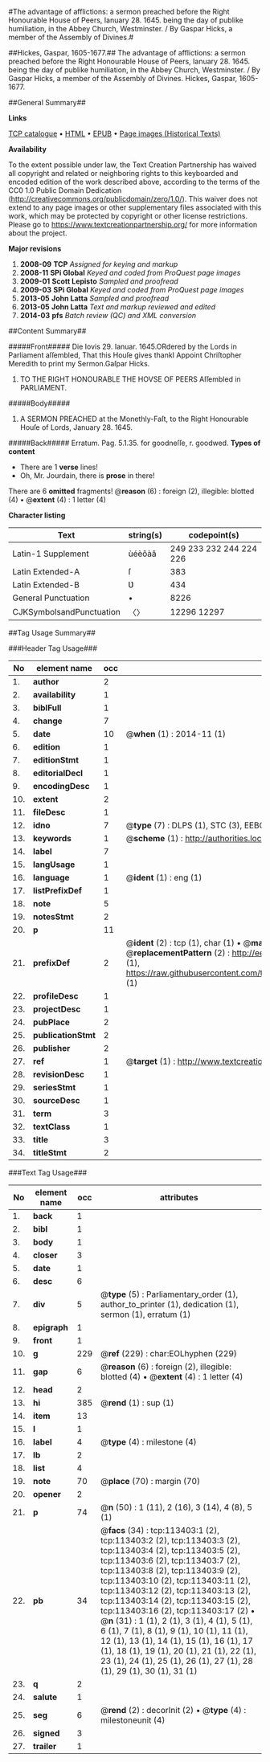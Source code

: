 #The advantage of afflictions: a sermon preached before the Right Honourable House of Peers, Ianuary 28. 1645. being the day of publike humiliation, in the Abbey Church, Westminster. / By Gaspar Hicks, a member of the Assembly of Divines.#

##Hickes, Gaspar, 1605-1677.##
The advantage of afflictions: a sermon preached before the Right Honourable House of Peers, Ianuary 28. 1645. being the day of publike humiliation, in the Abbey Church, Westminster. / By Gaspar Hicks, a member of the Assembly of Divines.
Hickes, Gaspar, 1605-1677.

##General Summary##

**Links**

[TCP catalogue](http://www.ota.ox.ac.uk/tcp/)  • 
[HTML](http://tei.it.ox.ac.uk/tcp/Texts-HTML/free/A86/A86324.html)  • 
[EPUB](http://tei.it.ox.ac.uk/tcp/Texts-EPUB/free/A86/A86324.epub) • 
[Page images (Historical Texts)](https://historicaltexts.jisc.ac.uk/eebo-99861272e)

**Availability**

To the extent possible under law, the Text Creation Partnership has waived all copyright and related or neighboring rights to this keyboarded and encoded edition of the work described above, according to the terms of the CC0 1.0 Public Domain Dedication (http://creativecommons.org/publicdomain/zero/1.0/). This waiver does not extend to any page images or other supplementary files associated with this work, which may be protected by copyright or other license restrictions. Please go to https://www.textcreationpartnership.org/ for more information about the project.

**Major revisions**

1. __2008-09__ __TCP__ *Assigned for keying and markup*
1. __2008-11__ __SPi Global__ *Keyed and coded from ProQuest page images*
1. __2009-01__ __Scott Lepisto__ *Sampled and proofread*
1. __2009-03__ __SPi Global__ *Keyed and coded from ProQuest page images*
1. __2013-05__ __John Latta__ *Sampled and proofread*
1. __2013-05__ __John Latta__ *Text and markup reviewed and edited*
1. __2014-03__ __pfs__ *Batch review (QC) and XML conversion*

##Content Summary##

#####Front#####
Die Iovis 29. Ianuar. 1645.ORdered by the Lords in Parliament aſſembled, That this Houſe gives thankI Appoint Chriſtopher Meredith to print my Sermon.Gaſpar Hicks.
1. TO THE RIGHT HONOURABLE THE HOVSE OF PEERS Aſſembled in PARLIAMENT.

#####Body#####

1. A SERMON PREACHED at the Monethly-Faſt, to the Right Honourable Houſe of Lords, January 28. 1645.

#####Back#####
Erratum. Pag. 5.1.35. for goodneſſe, r. goodwed.
**Types of content**

  * There are 1 **verse** lines!
  * Oh, Mr. Jourdain, there is **prose** in there!

There are 6 **omitted** fragments! 
 @__reason__ (6) : foreign (2), illegible: blotted (4)  •  @__extent__ (4) : 1 letter (4)

**Character listing**


|Text|string(s)|codepoint(s)|
|---|---|---|
|Latin-1 Supplement|ùéèôàâ|249 233 232 244 224 226|
|Latin Extended-A|ſ|383|
|Latin Extended-B|Ʋ|434|
|General Punctuation|•|8226|
|CJKSymbolsandPunctuation|〈〉|12296 12297|

##Tag Usage Summary##

###Header Tag Usage###

|No|element name|occ|attributes|
|---|---|---|---|
|1.|__author__|2||
|2.|__availability__|1||
|3.|__biblFull__|1||
|4.|__change__|7||
|5.|__date__|10| @__when__ (1) : 2014-11 (1)|
|6.|__edition__|1||
|7.|__editionStmt__|1||
|8.|__editorialDecl__|1||
|9.|__encodingDesc__|1||
|10.|__extent__|2||
|11.|__fileDesc__|1||
|12.|__idno__|7| @__type__ (7) : DLPS (1), STC (3), EEBO-CITATION (1), PROQUEST (1), VID (1)|
|13.|__keywords__|1| @__scheme__ (1) : http://authorities.loc.gov/ (1)|
|14.|__label__|7||
|15.|__langUsage__|1||
|16.|__language__|1| @__ident__ (1) : eng (1)|
|17.|__listPrefixDef__|1||
|18.|__note__|5||
|19.|__notesStmt__|2||
|20.|__p__|11||
|21.|__prefixDef__|2| @__ident__ (2) : tcp (1), char (1)  •  @__matchPattern__ (2) : ([0-9\-]+):([0-9IVX]+) (1), (.+) (1)  •  @__replacementPattern__ (2) : http://eebo.chadwyck.com/downloadtiff?vid=$1&page=$2 (1), https://raw.githubusercontent.com/textcreationpartnership/Texts/master/tcpchars.xml#$1 (1)|
|22.|__profileDesc__|1||
|23.|__projectDesc__|1||
|24.|__pubPlace__|2||
|25.|__publicationStmt__|2||
|26.|__publisher__|2||
|27.|__ref__|1| @__target__ (1) : http://www.textcreationpartnership.org/docs/. (1)|
|28.|__revisionDesc__|1||
|29.|__seriesStmt__|1||
|30.|__sourceDesc__|1||
|31.|__term__|3||
|32.|__textClass__|1||
|33.|__title__|3||
|34.|__titleStmt__|2||


###Text Tag Usage###

|No|element name|occ|attributes|
|---|---|---|---|
|1.|__back__|1||
|2.|__bibl__|1||
|3.|__body__|1||
|4.|__closer__|3||
|5.|__date__|1||
|6.|__desc__|6||
|7.|__div__|5| @__type__ (5) : Parliamentary_order (1), author_to_printer (1), dedication (1), sermon (1), erratum (1)|
|8.|__epigraph__|1||
|9.|__front__|1||
|10.|__g__|229| @__ref__ (229) : char:EOLhyphen (229)|
|11.|__gap__|6| @__reason__ (6) : foreign (2), illegible: blotted (4)  •  @__extent__ (4) : 1 letter (4)|
|12.|__head__|2||
|13.|__hi__|385| @__rend__ (1) : sup (1)|
|14.|__item__|13||
|15.|__l__|1||
|16.|__label__|4| @__type__ (4) : milestone (4)|
|17.|__lb__|2||
|18.|__list__|4||
|19.|__note__|70| @__place__ (70) : margin (70)|
|20.|__opener__|2||
|21.|__p__|74| @__n__ (50) : 1 (11), 2 (16), 3 (14), 4 (8), 5 (1)|
|22.|__pb__|34| @__facs__ (34) : tcp:113403:1 (2), tcp:113403:2 (2), tcp:113403:3 (2), tcp:113403:4 (2), tcp:113403:5 (2), tcp:113403:6 (2), tcp:113403:7 (2), tcp:113403:8 (2), tcp:113403:9 (2), tcp:113403:10 (2), tcp:113403:11 (2), tcp:113403:12 (2), tcp:113403:13 (2), tcp:113403:14 (2), tcp:113403:15 (2), tcp:113403:16 (2), tcp:113403:17 (2)  •  @__n__ (31) : 1 (1), 2 (1), 3 (1), 4 (1), 5 (1), 6 (1), 7 (1), 8 (1), 9 (1), 10 (1), 11 (1), 12 (1), 13 (1), 14 (1), 15 (1), 16 (1), 17 (1), 18 (1), 19 (1), 20 (1), 21 (1), 22 (1), 23 (1), 24 (1), 25 (1), 26 (1), 27 (1), 28 (1), 29 (1), 30 (1), 31 (1)|
|23.|__q__|2||
|24.|__salute__|1||
|25.|__seg__|6| @__rend__ (2) : decorInit (2)  •  @__type__ (4) : milestoneunit (4)|
|26.|__signed__|3||
|27.|__trailer__|1||
